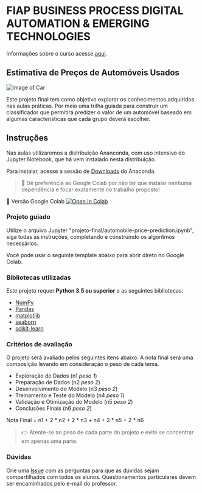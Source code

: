 # FIAP BUSINESS PROCESS DIGITAL AUTOMATION & EMERGING TECHNOLOGIES

Informações sobre o curso acesse [aqui](https://www.fiap.com.br/mba/mba-em-gestao-por-processos/).

## Estimativa de Preços de Automóveis Usados

![Image of Car](https://github.com/michelpf/fiap-bpm-python-dados-ia-estimativa-precos-automoveis/blob/master/imagens/car.jpg)

Este projeto final tem como objetivo explorar os conhecimentos adquiridos nas aulas práticas. Por meio uma trilha guiada para construir um classificador que permitirá predizer o valor de um automóvel baseado em algumas características que cada grupo deverá escolher.

## Instruções

Nas aulas utilizaremos a distribuição Ananconda, com uso intensivo do Jupyter Notebook, que há vem instalado nesta distribuição.

Para instalar, acesse a sessão de [Downloads](https://www.anaconda.com/download) do Anaconda.

> 👋 Dê preferência ao Google Colab por não ter que instalar nenhuma dependência e focar exatamente no trabalho proposto!

📕 Versão Google Colab [![Open In Colab](https://colab.research.google.com/assets/colab-badge.svg)](https://colab.research.google.com/github/michelpf/fiap-bpm-python-dados-ia-estimativa-precos-automoveis/blob/master/projeto-final/automobile-price-prediction-colab.ipynb)

### Projeto guiado

Utilize o arquivo Jupyter "projeto-final/automobile-price-prediction.ipynb", siga todas as instruções, completando e construindo os algoritmos necessários.

Você pode usar o seguinte template abaixo para abrir direto no Google Colab.

### Bibliotecas utilizadas

Este projeto requer **Python 3.5 ou superior** e as seguintes bibliotecas:

- [NumPy](http://www.numpy.org/)
- [Pandas](http://pandas.pydata.org/)
- [matplotlib](http://matplotlib.org/)
- [seaborn](http://seaborn.pydata.org/)
- [scikit-learn](http://scikit-learn.org/stable/)

### Critérios de avaliação

O projeto será avaliado pelos seguintes itens abaixo. A nota final será uma composição levando em consideração o peso de cada tema.

- Exploração de Dados (n1 _peso 1_)
- Preparação de Dados (n2 _peso 2_)
- Desenvolvimento do Modelo (n3 _peso 2_)
- Treinamento e Teste do Modelo (n4 _peso 1_)
- Validação e Otimização do Modelo (n5 _peso 2_)
- Conclusões Finais (n6 _peso 2_)

Nota Final = n1 + 2 * n2 + 2 * n3 + n4 + 2 * n5 + 2 * n6

> 👉 Atente-se ao peso de cada parte do projeto e evite se concentrar em apenas uma parte.

### Dúvidas

Crie uma [Issue](https://github.com/michelpf/fiap-bpm-python-dados-ia-estimativa-precos-automoveis/new) com as perguntas para que as dúvidas sejam compartilhados com todos os alunos. Questionamentos particulares devem ser encaminhados pelo e-mail do professor.
